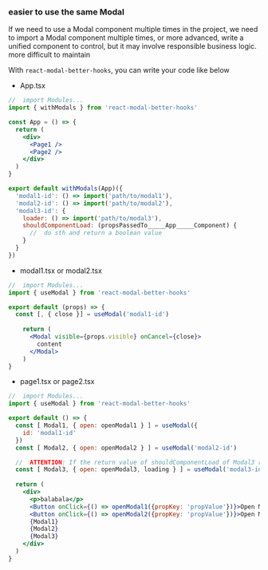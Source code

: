 ### easier to use the same Modal


If we need to use a Modal component multiple times in the project, we need to import a Modal component multiple times, or more advanced, write a unified component to control, but it may involve responsible business logic. more difficult to maintain

With `react-modal-better-hooks`, you can write your code like below

- App.tsx
```jsx
//	import Modules...
import { withModals } from 'react-modal-better-hooks'

const App = () => {
  return (
    <div>
      <Page1 />
      <Page2 />
    </div>
  )
}

export default withModals(App)({
  'modal1-id': () => import('path/to/modal1'),
  'modal2-id': () => import('path/to/modal2'),
  'modal3-id': {
    loader: () => import('path/to/modal3'),
    shouldComponentLoad: (propsPassedTo_____App_____Component) {
      //  do sth and return a boolean value
    }
  }
})
```

- modal1.tsx or modal2.tsx
```jsx
//	import Modules...
import { useModal } from 'react-modal-better-hooks'

export default (props) => {
  const [, { close }] = useModal('modal1-id')
  
	return (
  	  <Modal visible={props.visible} onCancel={close}>
        content
      </Modal>
    )
}
```

- page1.tsx or page2.tsx
```jsx
//	import Modules...
import { useModal } from 'react-modal-better-hooks'

export default () => {
  const [ Modal1, { open: openModal1 } ] = useModal({
    id: 'modal1-id'
  })
  const [ Modal2, { open: openModal2 } ] = useModal('modal2-id')

  //  ATTENTION: If the return value of shouldComponentLoad of Modal3 results in no pre-lazy loading, it will be loaded when openModal3 is called, regardless of whether shouldComponentLoad returns true or not
  const [ Modal3, { open: openModal3, loading } ] = useModal('modal3-id')
  
  return (
  	<div>
      <p>balabala</p>
      <Button onClick={() => openModal1({propKey: 'propValue'})}>Open Modal1</Button>
      <Button onClick={() => openModal2({propKey: 'propValue'})}>Open Modal2</Button>
      {Modal1}
      {Modal2}
      {Modal3}
    </div>
  )
}
```